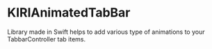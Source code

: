 # KIRIAnimatedTabBar
Library made in Swift helps to add various type of animations to your TabbarController tab items. 
